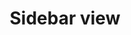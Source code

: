 ---
type: view
title: Sidebar view
sidebar_label: Sidebar
description: "The sidebar view has 2 columns, a wide one and a smaller one on the right."
---
